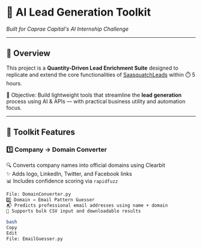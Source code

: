 # 🚀 AI Lead Generation Toolkit  
*Built for Caprae Capital's AI Internship Challenge*

---

## 🧠 Overview

This project is a **Quantity-Driven Lead Enrichment Suite** designed to replicate and extend the core functionalities of [SaasquatchLeads](https://www.saasquatchleads.com/) within ⏱️ 5 hours.

🎯 Objective: Build lightweight tools that streamline the **lead generation** process using AI & APIs — with practical business utility and automation focus.

---

## 🧰 Toolkit Features

### 1️⃣ **Company → Domain Converter**
🔍 Converts company names into official domains using Clearbit  
✨ Adds logo, LinkedIn, Twitter, and Facebook links  
📊 Includes confidence scoring via `rapidfuzz`

```bash
File: DomainConverter.py
2️⃣ Domain → Email Pattern Guesser
📬 Predicts professional email addresses using name + domain
🔄 Supports bulk CSV input and downloadable results

bash
Copy
Edit
File: EmailGuesser.py
